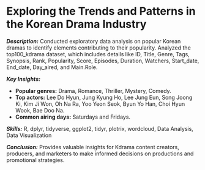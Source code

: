 # Exploring the Trends and Patterns in the Korean Drama Industry

***Description:*** Conducted exploratory data analysis on popular Korean dramas to identify elements contributing to their popularity. Analyzed the top100_kdrama dataset, which includes details like ID, Title, Genre, Tags, Synopsis, Rank, Popularity, Score, Episodes, Duration, Watchers, Start_date, End_date, Day_aired, and Main.Role.

***Key Insights:***
- **Popular genres:** Drama, Romance, Thriller, Mystery, Comedy.
- **Top actors:** Lee Do Hyun, Jung Kyung Ho, Lee Jung Eun, Song Joong Ki, Kim Ji Won, Oh Na Ra, Yoo Yeon Seok, Byun Yo Han, Choi Hyun Wook, Bae Doo Na.
- **Common airing days:** Saturdays and Fridays.

***Skills:*** R, dplyr, tidyverse, ggplot2, tidyr, plotrix, wordcloud, Data Analysis, Data Visualization 

***Conclusion:*** Provides valuable insights for Kdrama content creators, producers, and marketers to make informed decisions on productions and promotional strategies.
